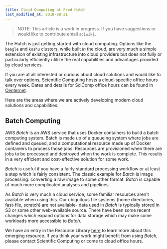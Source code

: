 ```yaml
---
title: Cloud Computing at Fred Hutch
last_modified_at: 2018-08-31
---
```

>NOTE: This article is a work in progress. If you have suggestions or would like to contribute email `sciwiki`.  

The Hutch is just getting started with cloud computing.  Options like the
`beagle` and `koshu` clusters, while built _in_ the cloud, are very much a simple
extension of existing infrastructure into cloud providers but does not fully or
particularly efficiently utilize the real capabilities and advantages provided
by cloud services.

If you are at all interested or curious about cloud solutions and would like to
talk over options, Scientific Computing hosts a cloud-specific office hours
every week.  Dates and details for SciComp office hours can be found in
[Centernet](https://centernet.fredhutch.org/cn/e/center-it/scicomp_nextgen_officehours10092018.html).

Here are the areas where we are actively developing modern cloud solutions and
capabilities:

## Batch Computing

AWS _Batch_ is an AWS service that uses Docker containers to build a batch
computing system.  Batch is made up of a queueing system where jobs are defined
and queued, and a computational resource made up of Docker containers to
process those jobs.  Resources are provisioned when there are jobs to be
processed and destroyed when the work is complete.  This results in a very
efficient and cost-effective solution for some work.

_Batch_ is useful if you have a fairly standard processing workflow or at least
a step which is fairly consistent.  The classic example for _Batch_ is image
processing: converting a raw image to some other format.  _Batch_ is capable of
much more complicated analyses and pipelines.

As _Batch_ is very much a cloud service, some familiar resources aren't
available when using this.  Our ubiquitous file systems (home directories,
fast-file, scratch) are not available- data used in _Batch_ is typically stored
in S3 or some other web-available source.  There have been some recent changes which
expand options for data storage which may make some workloads more accessible
to _Batch_.

We have an entry in the Resource Library [here](/compdemos/awsBatch/) to learn more about this emerging resource.  If you think your work might benefit from using _Batch_, please contact Scientific Computing or come to cloud office hours.
